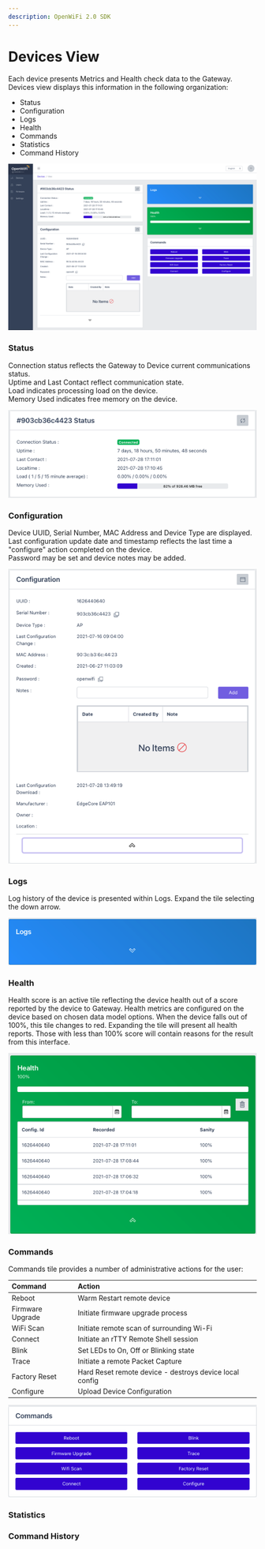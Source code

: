 ```yaml
---
description: OpenWiFi 2.0 SDK
---
```


# Devices View

Each device presents Metrics and Health check  data to the Gateway. Devices view displays this information in the following organization:

* Status 
* Configuration
* Logs
* Health
* Commands
* Statistics
* Command History

![Initial Device View](../../.gitbook/assets/screen-shot-2021-07-28-at-5.15.03-pm.png)

### Status

Connection status reflects the Gateway to Device current communications status.  
Uptime and Last Contact reflect communication state.   
Load indicates processing load on the device.   
Memory Used indicates free memory on the device.   


![Device Status](../../.gitbook/assets/screen-shot-2021-07-28-at-5.17.59-pm.png)

### Configuration

Device UUID, Serial Number, MAC Address and Device Type are displayed.  
Last configuration update date and timestamp reflects the last time a "configure" action completed on the device.   
Password may be set and device notes may be added. 

![Device view Configuration Panel](../../.gitbook/assets/screen-shot-2021-07-28-at-5.21.07-pm.png)

### Logs

Log history of the device is presented within Logs. Expand the tile selecting the down arrow. 

![](../../.gitbook/assets/screen-shot-2021-07-28-at-5.25.29-pm.png)

### Health

Health score is an active tile reflecting the device health out of a score reported by the device to Gateway. Health metrics are configured on the device based on chosen data model options. When the device falls out of 100%, this tile changes to red. Expanding the tile will present all health reports. Those with less than 100% score will contain reasons for the result from this interface.

![](../../.gitbook/assets/screen-shot-2021-07-28-at-5.24.00-pm.png)

### Commands

Commands tile provides a number of administrative actions for the user:

| Command | Action |
| :--- | :--- |
| Reboot | Warm Restart remote device |
| Firmware Upgrade | Initiate firmware upgrade process |
| WiFi Scan | Initiate remote scan of surrounding Wi-Fi |
| Connect | Initiate an rTTY Remote Shell session |
| Blink | Set LEDs to On, Off or Blinking state |
| Trace | Initiate a remote Packet Capture  |
| Factory Reset | Hard Reset remote device - destroys device local config    |
| Configure | Upload Device Configuration    |

![Commands Tile](../../.gitbook/assets/screen-shot-2021-07-28-at-5.25.50-pm.png)

### Statistics



### Command History

